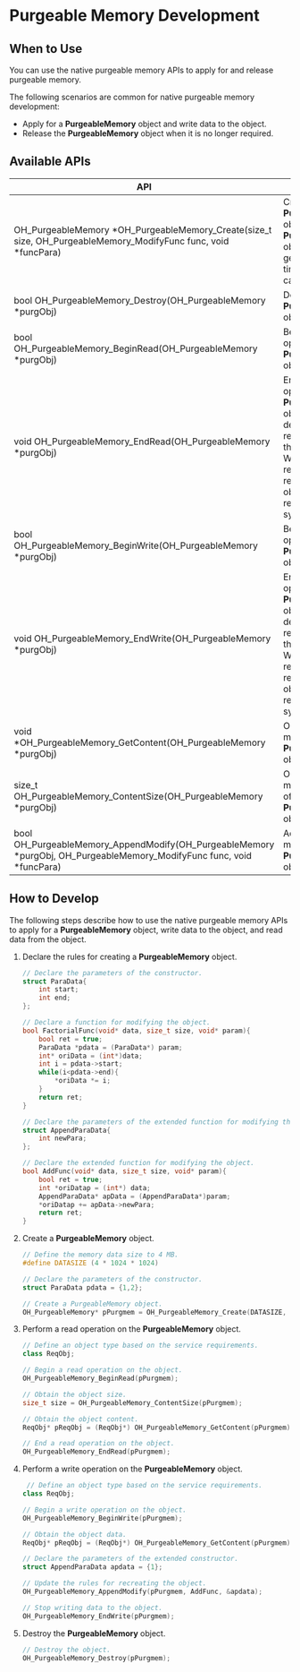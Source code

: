 # Purgeable Memory Development

## When to Use

You can use the native purgeable memory APIs to apply for and release purgeable memory.


The following scenarios are common for native purgeable memory development:

* Apply for a **PurgeableMemory** object and write data to the object.
* Release the **PurgeableMemory** object when it is no longer required.

## Available APIs

| API| Description|
| -------- | -------- |
| OH_PurgeableMemory \*OH_PurgeableMemory_Create(size_t size, OH_PurgeableMemory_ModifyFunc func, void \*funcPara) | Creates a **PurgeableMemory** object. A new **PurgeableMemory** object is generated each time this API is called.|
| bool OH_PurgeableMemory_Destroy(OH_PurgeableMemory \*purgObj) | Destroys a **PurgeableMemory** object.|
| bool OH_PurgeableMemory_BeginRead(OH_PurgeableMemory \*purgObj) | Begins a read operation on a **PurgeableMemory** object.|
| void OH_PurgeableMemory_EndRead(OH_PurgeableMemory \*purgObj) | Ends a read operation on a **PurgeableMemory** object and decreases the reference count of the object by 1. When the reference count reaches 0, the object can be reclaimed by the system.|
|bool OH_PurgeableMemory_BeginWrite(OH_PurgeableMemory \*purgObj) | Begins a write operation on a **PurgeableMemory** object.|
|void OH_PurgeableMemory_EndWrite(OH_PurgeableMemory \*purgObj)|Ends a write operation on a **PurgeableMemory** object and decreases the reference count of the object by 1. When the reference count reaches 0, the object can be reclaimed by the system.|
|void \*OH_PurgeableMemory_GetContent(OH_PurgeableMemory \*purgObj)|Obtains the memory data of a **PurgeableMemory** object.|
|size_t OH_PurgeableMemory_ContentSize(OH_PurgeableMemory \*purgObj)|Obtains the memory data size of a **PurgeableMemory** object.|
|bool OH_PurgeableMemory_AppendModify(OH_PurgeableMemory \*purgObj, OH_PurgeableMemory_ModifyFunc func, void \*funcPara)|Adds a function for modifying a **PurgeableMemory** object.|


## How to Develop

The following steps describe how to use the native purgeable memory APIs to apply for a **PurgeableMemory** object, write data to the object, and read data from the object.

1. Declare the rules for creating a **PurgeableMemory** object.
    ```c++
    // Declare the parameters of the constructor.
    struct ParaData{
        int start;
        int end;
    };

    // Declare a function for modifying the object.
    bool FactorialFunc(void* data, size_t size, void* param){
        bool ret = true;
        ParaData *pdata = (ParaData*) param;
        int* oriData = (int*)data;
        int i = pdata->start;
        while(i<pdata->end){
            *oriData *= i;
        }
        return ret;
    }

    // Declare the parameters of the extended function for modifying the object.
    struct AppendParaData{
        int newPara;
    };

    // Declare the extended function for modifying the object.
    bool AddFunc(void* data, size_t size, void* param){
        bool ret = true;
        int *oriDatap = (int*) data;
        AppendParaData* apData = (AppendParaData*)param;
        *oriDatap += apData->newPara;
        return ret;
    }
    ```
2. Create a **PurgeableMemory** object.
    ```c++
    // Define the memory data size to 4 MB.
    #define DATASIZE (4 * 1024 * 1024)

    // Declare the parameters of the constructor.
    struct ParaData pdata = {1,2};

    // Create a PurgeableMemory object.
    OH_PurgeableMemory* pPurgmem = OH_PurgeableMemory_Create(DATASIZE, FactorialFunc, &pdata);
    ```

3. Perform a read operation on the **PurgeableMemory** object.
    ```c++
    // Define an object type based on the service requirements.
    class ReqObj;

    // Begin a read operation on the object.
    OH_PurgeableMemory_BeginRead(pPurgmem);

    // Obtain the object size.
    size_t size = OH_PurgeableMemory_ContentSize(pPurgmem);

    // Obtain the object content.
    ReqObj* pReqObj = (ReqObj*) OH_PurgeableMemory_GetContent(pPurgmem);

    // End a read operation on the object.
    OH_PurgeableMemory_EndRead(pPurgmem);
    ```

4. Perform a write operation on the **PurgeableMemory** object.
    ```c++
     // Define an object type based on the service requirements.
    class ReqObj;

    // Begin a write operation on the object.
    OH_PurgeableMemory_BeginWrite(pPurgmem);

    // Obtain the object data.
    ReqObj* pReqObj = (ReqObj*) OH_PurgeableMemory_GetContent(pPurgmem);

    // Declare the parameters of the extended constructor.
    struct AppendParaData apdata = {1};

    // Update the rules for recreating the object.
    OH_PurgeableMemory_AppendModify(pPurgmem, AddFunc, &apdata);

    // Stop writing data to the object.
    OH_PurgeableMemory_EndWrite(pPurgmem);
    ```

5. Destroy the **PurgeableMemory** object.
    ```c++
    // Destroy the object.
    OH_PurgeableMemory_Destroy(pPurgmem);
    ```
